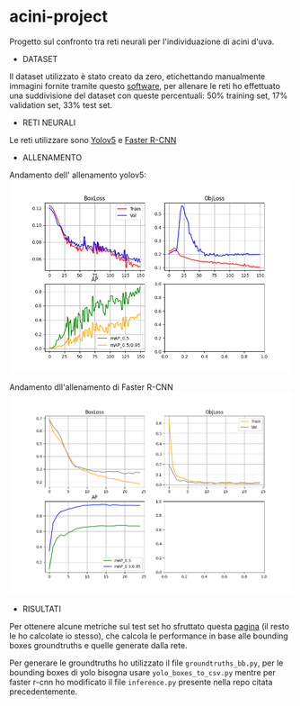 # acini-project

Progetto sul confronto tra reti neurali per l'individuazione di acini d'uva.
- DATASET

Il dataset utilizzato è stato creato da zero, etichettando manualmente immagini fornite tramite questo [software](https://github.com/heartexlabs/labelImg), per allenare le reti ho effettuato una suddivisione del dataset con queste percentuali: 50% training set, 17% validation set, 33% test set.

- RETI NEURALI

Le reti utilizzare sono [Yolov5](https://github.com/ultralytics/yolov5) e [Faster R-CNN](https://github.com/sovit-123/fasterrcnn-pytorch-training-pipeline) 

- ALLENAMENTO

Andamento dell' allenamento yolov5:
![](https://github.com/Alex-Tommy/acini-project/blob/main/repo-images/yolo-report.png)

Andamento dll'allenamento di Faster R-CNN
![](https://github.com/Alex-Tommy/acini-project/blob/main/repo-images/fasterrcnn-report.png)

- RISULTATI

Per ottenere alcune metriche sul test set ho sfruttato questa [pagina](https://github.com/rafaelpadilla/review_object_detection_metrics) (il resto le ho calcolate io stesso), che calcola le performance in base alle bounding boxes groundtruths e quelle generate dalla rete.

Per generare le groundtruths ho utilizzato il file `groundtruths_bb.py`, per le bounding boxes di yolo bisogna usare `yolo_boxes_to_csv.py` mentre per faster r-cnn ho modificato il file `inference.py` presente nella repo citata precedentemente.

